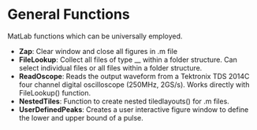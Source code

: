# General Functions
MatLab functions which can be universally employed.

- **Zap**: Clear window and close all figures in .m file  
- **FileLookup**: Collect all files of type __ within a folder structure. Can select individual files or all files within a folder structure.
- **ReadOscope**: Reads the output waveform from a Tektronix TDS 2014C four channel digital oscilloscope (250MHz, 2GS/s). Works directly with FileLookup() function.
- **NestedTiles**: Function to create nested tiledlayouts() for .m files.
- **UserDefinedPeaks**: Creates a user interactive figure window to define the lower and upper bound of a pulse.